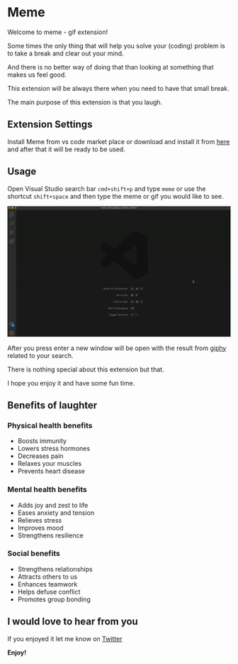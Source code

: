 # Meme

Welcome to meme - gif extension!

Some times the only thing that will help you solve your (coding) problem is to take a break and clear out your mind.

And there is no better way of doing that than looking at something that makes us feel good.

This extension will be always there when you need to have that small break.

The main purpose of this extension is that you laugh.

## Extension Settings

Install Meme from vs code market place or download and install it from [here](https://marketplace.visualstudio.com/items?itemName=MaxCode.meme) and after that it will be ready to be used.

## Usage

Open Visual Studio search bar `cmd+shift+p` and type `meme` or use the shortcut `shift+space` and then type the meme or gif you would like to see.

<div align="center">
  
![Alt Text](https://raw.githubusercontent.com/maxrpark/meme_vs_code_extension/main/image/demo.gif)
  
</div>

After you press enter a new window will be open with the result from [giphy](https://giphy.com/) related to your search.

There is nothing special about this extension but that.

I hope you enjoy it and have some fun time.

## Benefits of laughter

### Physical health benefits

- Boosts immunity
- Lowers stress hormones
- Decreases pain
- Relaxes your muscles
- Prevents heart disease

### Mental health benefits

- Adds joy and zest to life
- Eases anxiety and tension
- Relieves stress
- Improves mood
- Strengthens resilience

### Social benefits

- Strengthens relationships
- Attracts others to us
- Enhances teamwork
- Helps defuse conflict
- Promotes group bonding

## I would love to hear from you

If you enjoyed it let me know on [Twitter](https://twitter.com/MaxCodeJourney)

**Enjoy!**
